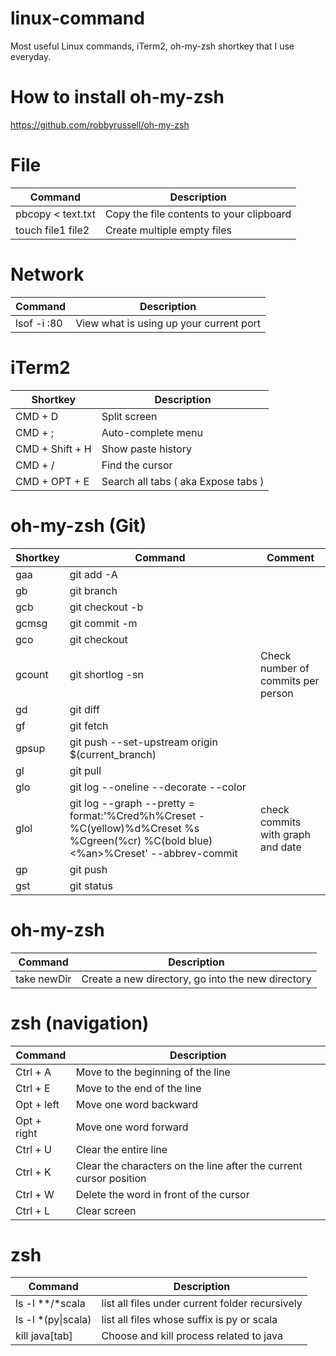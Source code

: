 # linux-command
Most useful Linux commands, iTerm2, oh-my-zsh shortkey that I use everyday.

# How to install oh-my-zsh
https://github.com/robbyrussell/oh-my-zsh

# File
| Command      | Description           |
| ------------- |-------------------|
| pbcopy < text.txt | Copy the file contents to your clipboard |
| touch file1 file2 | Create multiple empty files |

# Network
| Command      | Description           |
| ------------- |-------------------|
| lsof -i :80 | View what is using up your current port |

# iTerm2
| Shortkey      | Description           |
| ------------- |-------------------|
| CMD + D | Split screen |
| CMD + ; | Auto-complete menu |
| CMD + Shift + H | Show paste history |
| CMD + / | Find the cursor |
| CMD + OPT + E | Search all tabs ( aka Expose tabs ) |

# oh-my-zsh (Git)
| Shortkey      | Command           | Comment           |
| ------------- |-------------------|-------------------|
| gaa | git add -A |  |
| gb | git branch |  |
| gcb | git checkout -b |  |
| gcmsg | git commit -m |  |
| gco | git checkout |  |
| gcount | git shortlog -sn | Check number of commits per person |
| gd | git diff |  |
| gf | git fetch |  |
| gpsup | git push --set-upstream origin $(current_branch) |  |
| gl | git pull |  |
| glo | git log --oneline --decorate --color |  |
| glol | git log --graph --pretty = format:'%Cred%h%Creset -%C(yellow)%d%Creset %s %Cgreen(%cr) %C(bold blue)<%an>%Creset' --abbrev-commit | check commits with graph and date |
| gp | git push |  |
| gst | git status |  |

# oh-my-zsh
| Command      | Description           |
| ------------- |-------------------|
| take newDir | Create a new directory, go into the new directory |

# zsh (navigation)
| Command      | Description           |
| ------------- |-------------------|
| Ctrl + A | Move to the beginning of the line |
| Ctrl + E | Move to the end of the line |
| Opt + left | Move one word backward |
| Opt + right | Move one word forward |
| Ctrl + U | Clear the entire line |
| Ctrl + K | Clear the characters on the line after the current cursor position |
| Ctrl + W | Delete the word in front of the cursor |
| Ctrl + L | Clear screen |

# zsh
| Command      | Description           |
| ------------- |-------------------|
| ls -l \**/*scala | list all files under current folder recursively |
| ls -l \*(py\|scala) | list all files whose suffix is py or scala |
| kill java[tab] | Choose and kill process related to java |
